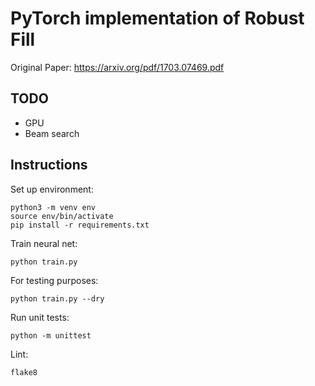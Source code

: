 # PyTorch implementation of Robust Fill

Original Paper: https://arxiv.org/pdf/1703.07469.pdf

## TODO

- GPU
- Beam search

## Instructions

Set up environment:

```
python3 -m venv env
source env/bin/activate
pip install -r requirements.txt
```

Train neural net:

```
python train.py
```

For testing purposes:

```
python train.py --dry
```

Run unit tests:

```
python -m unittest
```

Lint:

```
flake8
```
